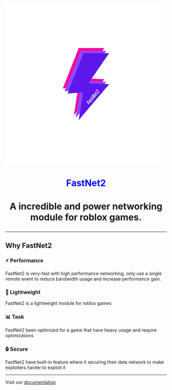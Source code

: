 <div align="center">
	<img src="docs/public/favicon.png" alt="FastNet2 icon" />
    <h1><span style="color:blue;">FastNet2</span></h1>
    <p><h1>A incredible and power networking module for roblox games.</h></p>
</div>

---

## Why FastNet2

### ⚡ Performance
FastNet2 is very-fast with high performance networking, only use a single remote event to reduce bandwidth usage and increase performance gain.

### 🍃 Lightweight
FastNet2 is a lightweight module for roblox games

### 📊 Task
FastNet2 been optimized for a game that have heavy usage and require optimizations

### 🔒 Secure
FastNet2 have built-in feature where it securing their data network to make exploiters harder to exploit it

---

Visit our [documentation](https://imezx.github.io/FastNet2)